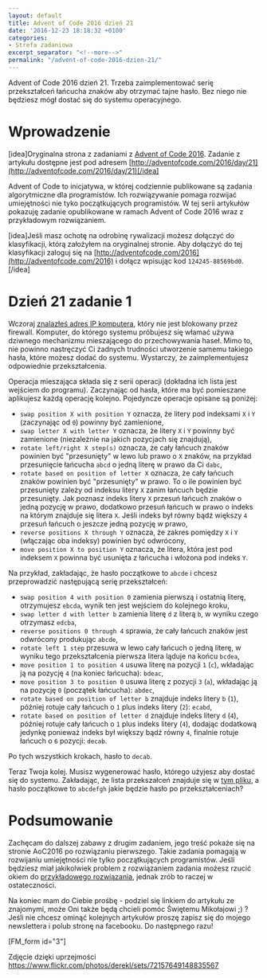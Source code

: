 ```yaml
---
layout: default
title: Advent of Code 2016 dzień 21
date: '2016-12-23 18:18:32 +0100'
categories:
- Strefa zadaniowa
excerpt_separator: "<!--more-->"
permalink: "/advent-of-code-2016-dzien-21/"
---
```

Advent of Code 2016 dzień 21. Trzeba zaimplementować serię przekształceń łańcucha znaków aby otrzymać tajne hasło. Bez niego nie będziesz mógł dostać się do systemu operacyjnego.

# Wprowadzenie
  
[idea]Oryginalna strona z zadaniami z [Advent of Code 2016](http://adventofcode.com/2016). Zadanie z artykułu dostępne jest pod adresem [http://adventofcode.com/2016/day/21](http://adventofcode.com/2016/day/21)[/idea]

Advent of Code to inicjatywa, w której codziennie publikowane są zadania algorytmiczne dla programistów. Ich rozwiązywanie pomaga rozwijać umiejętności nie tyko początkujących programistów. W tej serii artykułów pokazuję zadanie opublikowane w ramach Advent of Code 2016 wraz z przykładowym rozwiązaniem.

[idea]Jeśli masz ochotę na odrobinę rywalizacji możesz dołączyć do klasyfikacji, którą założyłem na oryginalnej stronie. Aby dołączyć do tej klasyfikacji zaloguj się na [http://adventofcode.com/2016](http://adventofcode.com/2016) i dołącz wpisując kod `124245-88569bd0`.[/idea]

# Dzień 21 zadanie 1
  
Wczoraj [znalazłeś adres IP komputera](http://www.samouczekprogramisty.pl/advent-of-code-2016-dzien-20/), który nie jest blokowany przez firewall. Komputer, do którego systemu próbujesz się włamać używa dziwnego mechanizmu mieszającego do przechowywania haseł. Mimo to, nie powinno nastręczyć Ci żadnych trudności utworzenie samemu takiego hasła, które możesz dodać do systemu. Wystarczy, że zaimplementujesz odpowiednie przekształcenia.

Operacja mieszająca składa się z serii operacji (dokładna ich lista jest wejściem do programu). Zaczynając od hasła, które ma być pomieszane aplikujesz każdą operację kolejno. Pojedyncze operacje opisane są poniżej:

- `swap position X with position Y` oznacza, że litery pod indeksami `X` i `Y` (zaczynając od `0`) powinny być zamienione,
- `swap letter X with letter Y` oznacza, że litery `X` i `Y` powinny być zamienione (niezależnie na jakich pozycjach się znajdują),
- `rotate left/right X step(s)` oznacza, że cały łańcuch znaków powinien być "przesunięty" w lewo lub prawo o `X` znaków, na przykład przesunięcie łańcucha `abcd` o jedną literę w prawo da Ci `dabc`,
- `rotate based on position of letter X` oznacza, że cały łańcuch znaków powinien być "przesunięty" w prawo. To o ile powinien być przesunięty zależy od indeksu litery `X` zanim łańcuch będzie przesunięty. Jak poznasz indeks litery `X` przesuń łańcuch znaków o jedną pozycję w prawo, dodatkowo przesuń łańcuch w prawo o indeks na którym znajduje się litera `X`. Jeśli indeks był równy bądź większy `4` przesuń łańcuch o jeszcze jedną pozycję w prawo,
- `reverse positions X through Y` oznacza, że zakres pomiędzy `X` i `Y` (włączając oba indeksy) powinien być odwrócony,
- `move position X to position Y` oznacza, że litera, która jest pod indeksem `X` powinna być usunięta z łańcucha i włożona pod indeks `Y`.
  
  
Na przykład, zakładając, że hasło początkowe to `abcde` i chcesz przeprowadzić następującą serię przekształceń:
- `swap position 4 with position 0` zamienia pierwszą i ostatnią literę, otrzymujesz `ebcda`, wynik ten jest wejściem do kolejnego kroku,
- `swap letter d with letter b` zamienia literę `d` z literą `b`, w wyniku czego otrzymasz `edcba`,
- `reverse positions 0 through 4` sprawia, że cały łańcuch znaków jest odwrócony produkując `abcde`,
- `rotate left 1 step` przesuwa w lewo cały łańcuch o jedną literę, w wyniku tego przekształcenia pierwsza litera ląduje na końcu `bcdea`,
- `move position 1 to position 4` usuwa literę na pozycji `1` (`c`), wkładając ją na pozycję `4` (na koniec łańcucha): `bdeac`,
- `move position 3 to position 0` usuwa literę z pozycji `3` (`a`), wkładając ją na pozycję `0` (początek łańcucha): `abdec`,
- `rotate based on position of letter b` znajduje indeks litery `b` (`1`), później rotuje cały łańcuch o `1` plus indeks litery (`2`): `ecabd`,
- `rotate based on position of letter d` znajduje indeks litery `d` (`4`), później rotuje cały łańcuch o `1` plus indeks litery (`4`), dodając dodatkową jedynkę ponieważ indeks był większy bądź równy `4`, finalnie rotuje łańcuch o `6` pozycji: `decab`.
  
  
Po tych wszystkich krokach, hasło to `decab`.

Teraz Twoja kolej. Musisz wygenerować hasło, którego użyjesz aby dostać się do systemu. Zakładając, że lista przekszałceń znajduje się w [tym pliku](https://raw.githubusercontent.com/SamouczekProgramisty/StrefaZadaniowaSamouka/master/05_aoc_2016/src/main/test/resources/day21_input.txt), a hasło początkowe to `abcdefgh` jakie będzie hasło po przekształceniach?

# Podsumowanie
  
Zachęcam do dalszej zabawy z drugim zadaniem, jego treść pokaże się na stronie AoC2016 po rozwiązaniu pierwszego. Takie zadania pomagają w rozwijaniu umiejętności nie tylko początkujących programistów. Jeśli będziesz miał jakikolwiek problem z rozwiązaniem zadania możesz rzucić okiem do [przykładowego rozwiązania](https://github.com/SamouczekProgramisty/StrefaZadaniowaSamouka/tree/master/05_aoc_2016/src/main/java/pl/samouczekprogramisty/szs/aoc2016/day21), jednak zrób to raczej w ostateczności.

Na koniec mam do Ciebie prośbę - podziel się linkiem do artykułu ze znajomymi, może Oni także będą chcieli pomóc Świętemu Mikołajowi ;) ? Jeśli nie chcesz ominąć kolejnych artykułów proszę zapisz się do mojego newslettera i polub stronę na facebooku. Do następnego razu!

[FM\_form id="3"]

Zdjęcie dzięki uprzejmości https://www.flickr.com/photos/derekl/sets/72157649148835567

